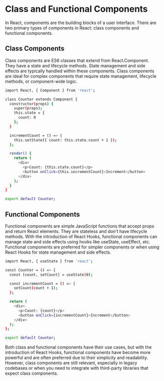 # Class and Functional Components
In React, components are the building blocks of a user interface. There are two primary types of components in React: class components and functional components.

## Class Components
Class components are ES6 classes that extend from React.Component.
They have a state and lifecycle methods.
State management and side effects are typically handled within these components.
Class components are ideal for complex components that require state management, lifecycle methods, or component-wide logic.

```bash 
import React, { Component } from 'react';

class Counter extends Component {
  constructor(props) {
    super(props);
    this.state = {
      count: 0
    };
  }

  incrementCount = () => {
    this.setState({ count: this.state.count + 1 });
  };

  render() {
    return (
      <div>
        <p>Count: {this.state.count}</p>
        <button onClick={this.incrementCount}>Increment</button>
      </div>
    );
  }
}

export default Counter;
```
## Functional Components

Functional components are simple JavaScript functions that accept props and return React elements.
They are stateless and don't have lifecycle methods.
With the introduction of React Hooks, functional components can manage state and side effects using hooks like useState, useEffect, etc.
Functional components are preferred for simpler components or when using React Hooks for state management and side effects.

```bash
import React, { useState } from 'react';

const Counter = () => {
  const [count, setCount] = useState(0);

  const incrementCount = () => {
    setCount(count + 1);
  };

  return (
    <div>
      <p>Count: {count}</p>
      <button onClick={incrementCount}>Increment</button>
    </div>
  );
};

export default Counter;

```
Both class and functional components have their use cases, but with the introduction of React Hooks, functional components have become more powerful and are often preferred due to their simplicity and readability. However, class components are still relevant, especially in legacy codebases or when you need to integrate with third-party libraries that expect class components.
